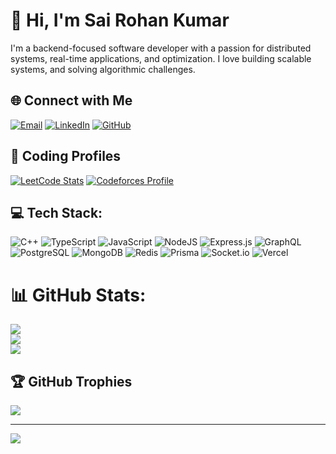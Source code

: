 
# 👋 Hi, I'm Sai Rohan Kumar

I'm a backend-focused software developer with a passion for distributed systems, real-time applications, and optimization. I love building scalable systems, and solving algorithmic challenges.

## 🌐 Connect with Me

[![Email](https://img.shields.io/badge/Email-D14836?logo=gmail&logoColor=white)](mailto:rohansai2104@gmail.com)
[![LinkedIn](https://img.shields.io/badge/LinkedIn-blue?logo=linkedin&logoColor=white)](https://linkedin.com/in/sai-rohan-kumar-969160262)
[![GitHub](https://img.shields.io/badge/GitHub-000?logo=github&logoColor=white)](https://github.com/DarkTime75)


## 🧠 Coding Profiles

[![LeetCode Stats](https://leetcard.jacoblin.cool/sai_rohan_kumar?theme=dark&font=Roboto&ext=heatmap)](https://leetcode.com/u/sai_rohan_kumar)
[![Codeforces Profile](https://cf.leed.at?id=rohansai2104)](https://codeforces.com/profile/rohansai2104)

##  💻 Tech Stack:
![C++](https://img.shields.io/badge/C++-00599C?style=for-the-badge&logo=c%2B%2B&logoColor=white)
![TypeScript](https://img.shields.io/badge/TypeScript-3178C6?style=for-the-badge&logo=typescript&logoColor=white)
![JavaScript](https://img.shields.io/badge/JavaScript-F7DF1E?style=for-the-badge&logo=javascript&logoColor=black)
![NodeJS](https://img.shields.io/badge/Node.js-339933?style=for-the-badge&logo=node.js&logoColor=white)
![Express.js](https://img.shields.io/badge/Express.js-404D59?style=for-the-badge)
![GraphQL](https://img.shields.io/badge/GraphQL-E10098?style=for-the-badge&logo=graphql&logoColor=white)
![PostgreSQL](https://img.shields.io/badge/PostgreSQL-316192?style=for-the-badge&logo=postgresql&logoColor=white)
![MongoDB](https://img.shields.io/badge/MongoDB-4ea94b?style=for-the-badge&logo=mongodb&logoColor=white)
![Redis](https://img.shields.io/badge/Redis-DD0031?style=for-the-badge&logo=redis&logoColor=white)
![Prisma](https://img.shields.io/badge/Prisma-3982CE?style=for-the-badge&logo=Prisma&logoColor=white)
![Socket.io](https://img.shields.io/badge/Socket.io-010101?style=for-the-badge&logo=socket.io&logoColor=white)
![Vercel](https://img.shields.io/badge/Vercel-000000?style=for-the-badge&logo=vercel&logoColor=white)


# 📊 GitHub Stats:
![](https://github-readme-stats.vercel.app/api?username=DarkTime75&theme=dark&hide_border=false&include_all_commits=false&count_private=false)<br/>
![](https://nirzak-streak-stats.vercel.app/?user=DarkTime75&theme=dark&hide_border=false)<br/>
![](https://github-readme-stats.vercel.app/api/top-langs/?username=DarkTime75&theme=dark&hide_border=false&include_all_commits=false&count_private=false&layout=compact)

## 🏆 GitHub Trophies
![](https://github-profile-trophy.vercel.app/?username=DarkTime75&theme=radical&no-frame=false&no-bg=true&margin-w=4)

---
[![](https://visitcount.itsvg.in/api?id=DarkTime75&icon=0&color=0)](https://visitcount.itsvg.in)
